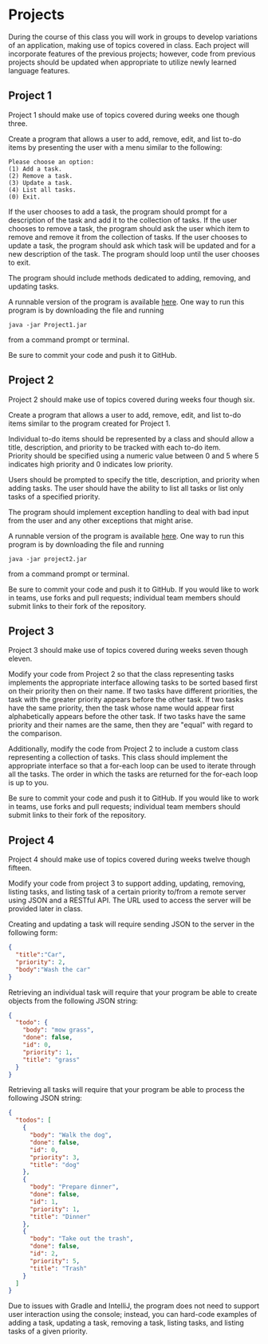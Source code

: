 # Projects
During the course of this class you will work in groups to develop variations
of an application, making use of topics covered in class. Each project will
incorporate features of the previous projects; however, code from previous
projects should be updated when appropriate to utilize newly learned language
features.

## Project 1
Project 1 should make use of topics covered during weeks one though three.

Create a program that allows a user to add, remove, edit, and list to-do items
by presenting the user with a menu similar to the following:

```
Please choose an option:
(1) Add a task.
(2) Remove a task.
(3) Update a task.
(4) List all tasks.
(0) Exit.
```

If the user chooses to add a task, the program should prompt for a description
of the task and add it to the collection of tasks. If the user chooses
to remove a task, the program should ask the user which item to remove and
remove it from the collection of tasks. If the user chooses to update a task,
the program should ask which task will be updated and for a new description of
the task.  The program should loop until the user chooses to exit.  

The program should include methods dedicated to adding, removing, and updating
tasks.

A runnable version of the program is available [here](files/project1.jar). One
way to run this program is by downloading the file and running

```
java -jar Project1.jar
```

from a command prompt or terminal.

Be sure to commit your code and push it to GitHub.


## Project 2
Project 2 should make use of topics covered during weeks four though six.

Create a program that allows a user to add, remove, edit, and list to-do items
similar to the program created for Project 1.  

Individual to-do items should be represented by a class and should allow
a title, description, and priority to be tracked with each to-do item.  
Priority should be specified using a numeric value between 0 and 5 where 5
indicates high priority and 0 indicates low priority.

Users should be prompted to specify the title, description, and priority when
adding tasks.  The user should have the ability to list all tasks or list
only tasks of a specified priority.  

The program should implement exception handling to deal with bad input from
the user and any other exceptions that might arise.  

A runnable version of the program is available [here](files/project2.jar). One
way to run this program is by downloading the file and running

```
java -jar project2.jar
```

from a command prompt or terminal.

Be sure to commit your code and push it to GitHub.  If you would like to
work in teams, use forks and pull requests; individual team members should
submit links to their fork of the repository.

## Project 3
Project 3 should make use of topics covered during weeks seven though eleven.

Modify your code from Project 2 so that the class representing tasks implements
the appropriate interface allowing tasks to be sorted based first on
their priority then on their name.  If two tasks have different priorities,
the task with the greater priority appears before the other task.  If two
tasks have the same priority, then the task whose name would appear first
alphabetically appears before the other task.  If two tasks have the same
priority and their names are the same, then they are "equal" with regard to
the comparison.

Additionally, modify the code from Project 2 to include a custom class
representing a collection of tasks.  This class should implement the
appropriate interface so that a for-each loop can be used to iterate through
all the tasks.  The order in which the tasks are returned for the for-each loop
is up to you.

Be sure to commit your code and push it to GitHub.  If you would like to
work in teams, use forks and pull requests; individual team members should
submit links to their fork of the repository.

## Project 4
Project 4 should make use of topics covered during weeks twelve though fifteen.

Modify your code from project 3 to support adding, updating, removing, listing 
tasks, and listing task of a certain priority to/from a remote server using 
JSON and a RESTful API.  The URL used to access the server will be provided 
later in class.  

Creating and updating a task will require sending JSON to the server in the
following form:

```json
{
  "title":"Car",
  "priority": 2,
  "body":"Wash the car"
}
```

Retrieving an individual task will require that your program be able to create
objects from the following JSON string:

```json
{
  "todo": {
    "body": "mow grass",
    "done": false,
    "id": 0,
    "priority": 1,
    "title": "grass"
  }
}
```

Retrieving all tasks will require that your program be able to process the
following JSON string:

```json
{
  "todos": [
    {
      "body": "Walk the dog",
      "done": false,
      "id": 0,
      "priority": 3,
      "title": "dog"
    },
    {
      "body": "Prepare dinner",
      "done": false,
      "id": 1,
      "priority": 1,
      "title": "Dinner"
    },
    {
      "body": "Take out the trash",
      "done": false,
      "id": 2,
      "priority": 5,
      "title": "Trash"
    }
  ]
}
```
Due to issues with Gradle and IntelliJ, the program does not need to support 
user interaction using the console; instead, you can hard-code examples of 
adding a task, updating a task, removing a task, listing tasks, and listing 
tasks of a given priority.